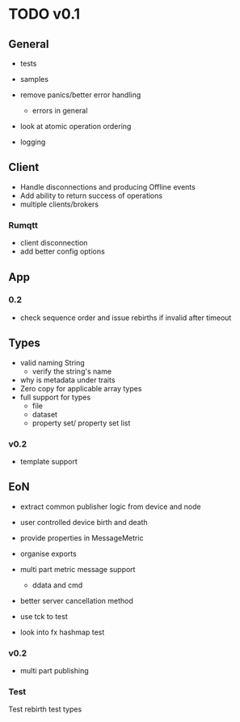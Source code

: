 # TODO v0.1

## General

- tests
- samples
- remove panics/better error handling
  - errors in general

- look at atomic operation ordering
- logging

## Client

- Handle disconnections and producing Offline events
- Add ability to return success of operations
- multiple clients/brokers

### Rumqtt
  - client disconnection
  - add better config options

## App

### 0.2
 - check sequence order and issue rebirths if invalid after timeout 

## Types
- valid naming String
  - verify the string's name
- why is metadata under traits
- Zero copy for applicable array types
- full support for types
  - file
  - dataset
  - property set/ property set list

### v0.2 
  - template support

## EoN
- extract common publisher logic from device and node
- user controlled device birth and death
- provide properties in MessageMetric

- organise exports
- multi part metric message support
  - ddata and cmd

- better server cancellation method
- use tck to test
- look into fx hashmap test

### v0.2

- multi part publishing

### Test
 
Test rebirth
test types
